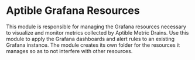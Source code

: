 # Aptible Grafana Resources

This module is responsible for managing the Grafana resources necessary to
visualize and monitor metrics collected by Aptible Metric Drains. Use this
module to apply the Grafana dashboards and alert rules to an existing Grafana
instance. The module creates its own folder for the resources it manages so as
to not interfere with other resources.
